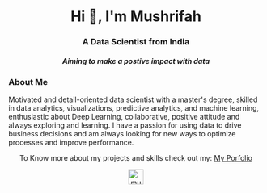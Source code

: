 <!-- ### Hi there 👋 -->

<!--
**Mushrifah/mushrifah** is a ✨ _special_ ✨ repository because its `README.md` (this file) appears on your GitHub profile.

Here are some ideas to get you started:

- 🔭 I’m currently working on ...
- 🌱 I’m currently learning ...
- 👯 I’m looking to collaborate on ...
- 🤔 I’m looking for help with ...
- 💬 Ask me about ...
- 📫 How to reach me: ...
- 😄 Pronouns: ...
- ⚡ Fun fact: ...
-->

<h1 align="center">Hi 👋, I'm Mushrifah</h1>
<h3 align="center">A Data Scientist from India</h3>
<h5 align="center"> Aiming to make a postive impact with data</h5>

### About Me
Motivated and detail-oriented data scientist with a master's degree, skilled in data analytics, visualizations, predictive analytics, and machine learning, enthusiastic about Deep Learning, collaborative, positive attitude and always exploring and learning. I have a passion for using data to drive business decisions and am always looking for new ways to optimize processes and improve performance. <br>
<p align="center">
To Know more about my projects and skills check out my:
<a href="https://mushrifah.github.io/">My Porfolio</a>
</p>
<p align="center">
  <a href="https://www.linkedin.com/in/mushrifah-hasan" target="blank" style="margin:15px"><img align="center" src="https://cdn.jsdelivr.net/npm/simple-icons@3.0.1/icons/linkedin.svg" alt="mushrifah" height="30" width="30" /></a>
  </p>
